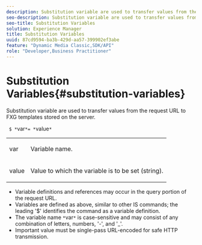 ```yaml
---
description: Substitution variable are used to transfer values from the request URL to FXG templates stored on the server.
seo-description: Substitution variable are used to transfer values from the request URL to FXG templates stored on the server.
seo-title: Substitution Variables
solution: Experience Manager
title: Substitution Variables
uuid: 87cd9594-ba3b-429d-aa57-399902ef3abe
feature: "Dynamic Media Classic,SDK/API"
role: "Developer,Business Practitioner"
---
```


# Substitution Variables{#substitution-variables}

Substitution variable are used to transfer values from the request URL to FXG templates stored on the server.

 ` $ *`var`*= *`value`*`

<table id="simpletable_76B381800C0D411F87CD551FC30B0579"> 
 <tr class="strow"> 
  <td class="stentry"> <p> <span class="codeph"> <span class="varname"> var </span> </span> </p> </td> 
  <td class="stentry"> <p>Variable name. </p> </td> 
 </tr> 
 <tr class="strow"> 
  <td class="stentry"> <p> <span class="codeph"> <span class="varname"> value </span> </span> </p> </td> 
  <td class="stentry"> <p>Value to which the variable is to be set (string). </p> </td> 
 </tr> 
</table>

* Variable definitions and references may occur in the query portion of the request URL. 
* Variables are defined as above, similar to other IS commands; the leading '$' identifies the command as a variable definition. 
* The variable name `*`var`*` is case-sensitive and may consist of any combination of letters, numbers, '-', and '_'. 
* Important value must be single-pass URL-encoded for safe HTTP transmission.

